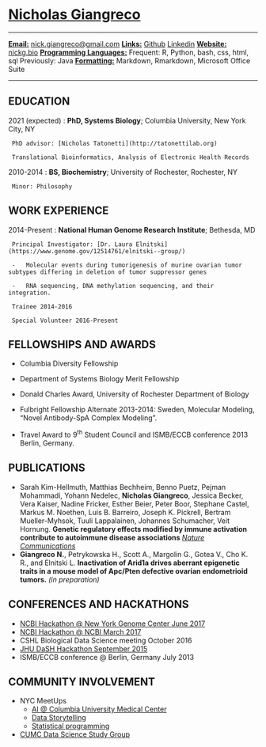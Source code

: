 <!--  

Great resource https://blog.chmd.fr/editing-a-cv-in-markdown-with-pandoc.html 

The CSS is attributable to the above blog post

This is another great post influencing this document https://mszep.github.io/pandoc_resume/

see github repo for licensing information
-->

[Nicholas Giangreco](http://systemsbiology.columbia.edu/people/nicholas-giangreco)
==========


----------------------------------    --------------------------------------------------
<u>**Email:**</u>                                               nick.giangreco@gmail.com
<u>**Links:**</u>                              [Github]([github]) [Linkedin]([linkedin])
<u>**Website:**</u>                                        [nickg.bio](http://nickg.bio)
<u>**Programming Languages:**</u>              Frequent: R, Python, bash, css, html, sql 
                                                                        Previously: Java
<u>**Formatting:**</u>                       Markdown, Rmarkdown, Microsoft Office Suite
----------------------------------     ------------------------------------------------- 


[github]: https://github.com/ngiangre

[linkedin]: https://www.linkedin.com/in/nickgiangreco/


EDUCATION
----------


2021 (expected)
:    **PhD, Systems Biology**; Columbia University, New York City, NY

     PhD advisor: [Nicholas Tatonetti](http://tatonettilab.org)

     Translational Bioinformatics, Analysis of Electronic Health Records

2010-2014
:    **BS, Biochemistry**; University of Rochester, Rochester, NY

     Minor: Philosophy

WORK EXPERIENCE
----------

2014-Present
:    **National Human Genome Research Institute**; Bethesda, MD

     Principal Investigator: [Dr. Laura Elnitski](https://www.genome.gov/12514761/elnitski--group/)

     -   Molecular events during tumorigenesis of murine ovarian tumor subtypes differing in deletion of tumor suppressor genes

     -   RNA sequencing, DNA methylation sequencing, and their integration.
     
     Trainee 2014-2016
     
     Special Volunteer 2016-Present

FELLOWSHIPS AND AWARDS
----------

-   Columbia Diversity Fellowship

-   Department of Systems Biology Merit Fellowship

-   Donald Charles Award, University of Rochester Department of Biology

-   Fulbright Fellowship Alternate 2013-2014: Sweden, Molecular Modeling, “Novel Antibody-SpA Complex Modeling”.

-   Travel Award to 9<sup>th</sup> Student Council and ISMB/ECCB conference 2013 Berlin, Germany.

PUBLICATIONS
----------

-	Sarah Kim-Hellmuth, Matthias Bechheim, Benno Puetz, Pejman Mohammadi, Yohann Nedelec, **Nicholas Giangreco**, Jessica Becker, Vera Kaiser, Nadine Fricker, Esther Beier, Peter Boor, Stephane Castel, Markus M. Noethen, Luis B. Barreiro, Joseph K. Pickrell, Bertram Mueller-Myhsok, Tuuli Lappalainen, Johannes Schumacher, Veit Hornung. **Genetic regulatory effects modified by immune activation contribute to autoimmune disease associations** [*Nature Communications*](https://www.nature.com/articles/s41467-017-00366-1)
-	**Giangreco N.**, Petrykowska H., Scott A., Margolin G., Gotea V., Cho K. R., and Elnitski L. **Inactivation of Arid1a drives aberrant epigenetic traits in a mouse model of Apc/Pten defective ovarian endometrioid tumors.** *(in preparation)*

CONFERENCES AND HACKATHONS
----------

-	[NCBI Hackathon @ New York Genome Center June 2017](https://github.com/NCBI-Hackathons/Proteomic_Correlation_Shiny)-	[NCBI Hackathon @ NCBI March 2017](https://github.com/NCBI-Hackathons/Scan2CNV)-	CSHL Biological Data Science meeting October 2016-	[JHU DaSH Hackathon September 2015](https://github.com/NCBI-Hackathons/DASH_cell_type)-	ISMB/ECCB conference @ Berlin, Germany July 2013

COMMUNITY INVOLVEMENT
----------

- NYC MeetUps
     + [AI @ Columbia University Medical Center](https://www.meetup.com/AI-at-CUMC/)
     + [Data Storytelling](https://www.meetup.com/Data-Storytelling-NYC/)
     + [Statistical programming](https://www.meetup.com/nyhackr/)
- [CUMC Data Science Study Group](https://github.com/ngiangre/CUMC_Data_Science_Group)
